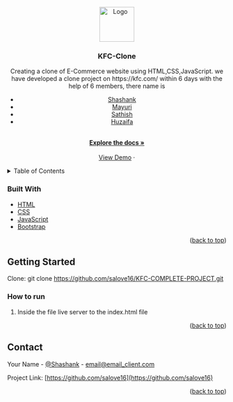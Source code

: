 <div id="top"></div>
<!-- 
[![Contributors][contributors-shield]][contributors-url]
[![Forks][forks-shield]][forks-url]
[![Issues][issues-shield]][issues-url] -->




<!-- PROJECT LOGO -->
<br />
<div align="center">
  <a href="https://github.com/salove16/KFC-COMPLETE-PROJECT">
    <img src="https://images.ctfassets.net/9tka4b3550oc/4vharhzMgZR3UNc2VBF6xB/c2daf1353563987cf5661b24719db3de/image-text-split-1?q=75&w=1024" alt="Logo" width="80" height="80">
  </a>

<h3 align="center">KFC-Clone</h3>

  <p align="center">
   Creating a clone of E-Commerce website using HTML,CSS,JavaScript.
    we have developed a clone project on https://kfc.com/ within 6 days with the help of 6 members, there name is
   <div>
<!--     - [@Shashank](https://github.com/salove16)
    - [@Mayuri](https://github.com/mayuri3598)
    - [@Sathish](https://github.com/satishkumarojha)
    - [@Huzaifa](https://github.com/HuzaifaBanegar) -->
      <ul>
<li>
  <a href="https://github.com/salove16">Shashank</a>
</li>
<li>
  <a href="https://github.com/mayuri3598">Mayuri</a>
</li>
<li>
  <a href="https://github.com/satishkumarojha">Sathish</a>
</li>
<li>
  <a href="https://github.com/HuzaifaBanegar">Huzaifa</a>
</li>
<!-- <li>
  <a href=""></a>
</li>
<li>
  <a href=""></a>
</li> -->
</ul>
   
</div>
    <br />
    <a href="https://github.com/salove16/KFC-COMPLETE-PROJECT"><strong>Explore the docs »</strong></a>
    <br />
    <br />
    <a href="https://sage-dolphin-365e39.netlify.app/index.html">View Demo</a>
    ·

  </p>
</div>



<!-- TABLE OF CONTENTS -->
<details>
  <summary>Table of Contents</summary>
  <ol>
    <li>
<!--       <a href="#about-the-project">About The Project</a> -->
      <ul>
        <li><a href="#built-with">Built With</a></li>
      </ul>
    </li>
    <li>
      <a href="#getting-started">Getting Started</a>
      <ul>
<!--         <li><a href="#prerequisites">Prerequisites</a></li> -->
        <li><a href="#how to run">Installation</a></li>
      </ul>
    </li>
<!--     <li><a href="#usage">Usage</a></li> -->
<!--     <li><a href="#roadmap">Roadmap</a></li> -->
    <li><a href="#contributing">Contributing</a></li>
<!--     <li><a href="#license">License</a></li> -->
    <li><a href="#contact">Contact</a></li>
<!--     <li><a href="#acknowledgments">Acknowledgments</a></li> -->
  </ol>
</details>



<!-- ABOUT THE PROJECT -->
<!-- ## About The Project

[![Product Name Screen Shot][product-screenshot]](https://example.com)

Here's a blank template to get started: To avoid retyping too much info. Do a search and replace with your text editor for the following: `github_username`, `repo_name`, `twitter_handle`, `linkedin_username`, `email_client`, `email`, `project_title`, `project_description`

<p align="right">(<a href="#top">back to top</a>)</p> -->



### Built With

<!-- * [Next.js](https://nextjs.org/) -->
<!-- * [React.js](https://reactjs.org/) -->
<!-- * [Vue.js](https://vuejs.org/) -->
<!-- * [Angular](https://angular.io/) -->
<!-- * [Svelte](https://svelte.dev/) -->
<!-- * [Laravel](https://laravel.com) -->
* [HTML](https://html.com/)
* [CSS](https://developer.mozilla.org/en-US/docs/Web/CSS)
* [JavaScript](https://www.javascript.com/)
* [Bootstrap](https://getbootstrap.com)
<!-- * [JQuery](https://jquery.com) -->

<!-- * [Bootstrap]() -->

<p align="right">(<a href="#top">back to top</a>)</p>



<!-- GETTING STARTED -->
## Getting Started

Clone: git clone https://github.com/salove16/KFC-COMPLETE-PROJECT.git
<!-- 
### Prerequisites

This is an example of how to list things you need to use the software and how to install them.
* npm
  ```sh
  npm install npm@latest -g
  ```
 -->
### How to run

1. Inside the file live server to the index.html file
<!-- 2. Clone the repo
   ```sh
   git clone https://github.com/github_username/repo_name.git
   ```
3. Install NPM packages
   ```sh
   npm install
   ```
4. Enter your API in `config.js`
   ```js
   const API_KEY = 'ENTER YOUR API';
   ``` -->

<p align="right">(<a href="#top">back to top</a>)</p>



<!-- USAGE EXAMPLES -->
<!-- ## Usage

Use this space to show useful examples of how a project can be used. Additional screenshots, code examples and demos work well in this space. You may also link to more resources.

_For more examples, please refer to the [Documentation](https://example.com)_

<p align="right">(<a href="#top">back to top</a>)</p> -->



<!-- ROADMAP -->
<!-- ## Roadmap

- [ ] Feature 1
- [ ] Feature 2
- [ ] Feature 3
    - [ ] Nested Feature

See the [open issues](https://github.com/github_username/repo_name/issues) for a full list of proposed features (and known issues).

<p align="right">(<a href="#top">back to top</a>)</p>
 -->


<!-- CONTRIBUTING -->
<!-- ## Contributing

Contributions are what make the open source community such an amazing place to learn, inspire, and create. Any contributions you make are **greatly appreciated**.

If you have a suggestion that would make this better, please fork the repo and create a pull request. You can also simply open an issue with the tag "enhancement".
Don't forget to give the project a star! Thanks again!

1. Fork the Project
2. Create your Feature Branch (`git checkout -b feature/AmazingFeature`)
3. Commit your Changes (`git commit -m 'Add some AmazingFeature'`)
4. Push to the Branch (`git push origin feature/AmazingFeature`)
5. Open a Pull Request

<p align="right">(<a href="#top">back to top</a>)</p> -->



<!-- LICENSE -->
<!-- ## License

Distributed under the MIT License. See `LICENSE.txt` for more information.

<p align="right">(<a href="#top">back to top</a>)</p>
 -->


<!-- CONTACT -->
## Contact

Your Name - [@Shashank](https://www.linkedin.com/in/shashank-shalabh/) - email@email_client.com

Project Link: [https://github.com/salove16](https://github.com/salove16)

<p align="right">(<a href="#top">back to top</a>)</p>



<!-- ACKNOWLEDGMENTS -->
<!-- ## Acknowledgments

* []()
* []()
* []()

<p align="right">(<a href="#top">back to top</a>)</p> -->



<!-- MARKDOWN LINKS & IMAGES -->
<!-- https://www.markdownguide.org/basic-syntax/#reference-style-links -->
[contributors-shield]: https://img.shields.io/github/contributors/github_username/repo_name.svg?style=for-the-badge
[contributors-url]: https://github.com/github_username/repo_name/graphs/contributors
[forks-shield]: https://img.shields.io/github/forks/github_username/repo_name.svg?style=for-the-badge
[forks-url]: https://github.com/github_username/repo_name/network/members
[stars-shield]: https://img.shields.io/github/stars/github_username/repo_name.svg?style=for-the-badge
[stars-url]: https://github.com/github_username/repo_name/stargazers
[issues-shield]: https://img.shields.io/github/issues/github_username/repo_name.svg?style=for-the-badge
[issues-url]: https://github.com/github_username/repo_name/issues
[license-shield]: https://img.shields.io/github/license/github_username/repo_name.svg?style=for-the-badge
[license-url]: https://github.com/github_username/repo_name/blob/master/LICENSE.txt
[linkedin-shield]: https://img.shields.io/badge/-LinkedIn-black.svg?style=for-the-badge&logo=linkedin&colorB=555
[linkedin-url]: https://linkedin.com/in/linkedin_username
[product-screenshot]: images/screenshot.png
